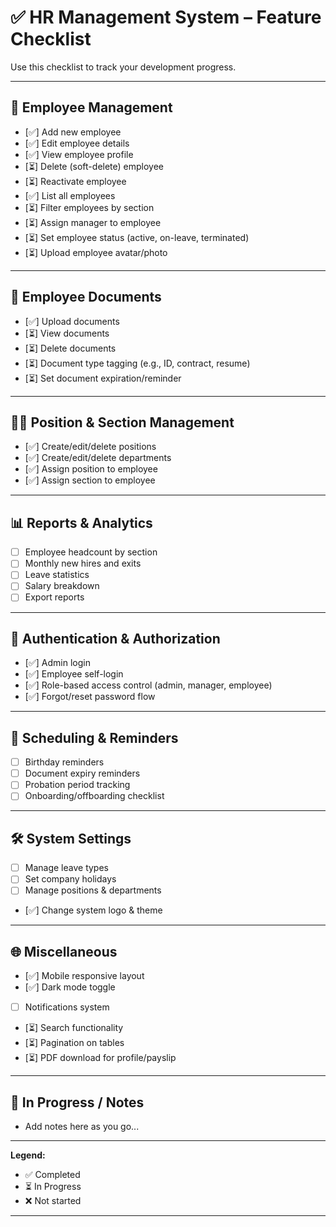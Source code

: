 # ✅ HR Management System – Feature Checklist

Use this checklist to track your development progress.

---

## 👤 Employee Management

- [✅] Add new employee
- [✅] Edit employee details
- [✅] View employee profile
- [⏳] Delete (soft-delete) employee
- [⏳] Reactivate employee
- [✅] List all employees
- [⏳] Filter employees by section
- [⏳] Assign manager to employee
- [⏳] Set employee status (active, on-leave, terminated)
- [⏳] Upload employee avatar/photo

---

## 📂 Employee Documents

- [✅] Upload documents
- [⏳] View documents
- [⏳] Delete documents
- [⏳] Document type tagging (e.g., ID, contract, resume)
- [⏳] Set document expiration/reminder

---

## 🧑‍💼 Position & Section Management

- [✅] Create/edit/delete positions
- [✅] Create/edit/delete departments
- [✅] Assign position to employee
- [✅] Assign section to employee

---

## 📊 Reports & Analytics

- [ ] Employee headcount by section
- [ ] Monthly new hires and exits
- [ ] Leave statistics
- [ ] Salary breakdown
- [ ] Export reports

---

## 🔐 Authentication & Authorization

- [✅] Admin login
- [✅] Employee self-login
- [✅] Role-based access control (admin, manager, employee)
- [✅] Forgot/reset password flow

---

## 📅 Scheduling & Reminders

- [ ] Birthday reminders
- [ ] Document expiry reminders
- [ ] Probation period tracking
- [ ] Onboarding/offboarding checklist

---

## 🛠️ System Settings

- [ ] Manage leave types
- [ ] Set company holidays
- [ ] Manage positions & departments
- [✅] Change system logo & theme

---

## 🌐 Miscellaneous

- [✅] Mobile responsive layout
- [✅] Dark mode toggle
- [ ] Notifications system
- [⏳] Search functionality
- [⏳] Pagination on tables
- [⏳] PDF download for profile/payslip

---

## 📌 In Progress / Notes

- Add notes here as you go...

---

**Legend:**
- ✅ Completed
- ⏳ In Progress
- ❌ Not started

---

